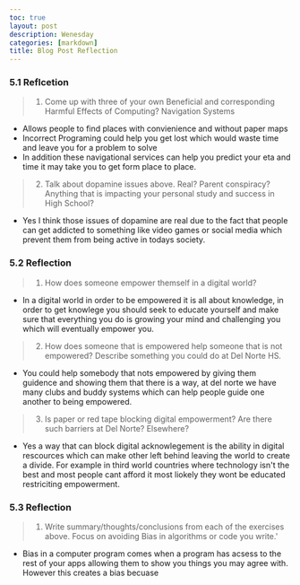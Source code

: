 ```yaml
---
toc: true
layout: post
description: Wenesday 
categories: [markdown]
title: Blog Post Reflection 
---
```

### 5.1 Reflcetion 
> 1. Come up with three of your own Beneficial and corresponding Harmful Effects of Computing?
> Navigation Systems
- Allows people to find places with convienience and without paper maps 
- Incorrect Programing could help you get lost which would waste time and leave you for a problem to solve 
- In addition these navigational services can help you predict your eta and time it may take you to get form place to place. 

> 2. Talk about dopamine issues above. Real? Parent conspiracy? Anything that is impacting your personal study and success in High School?
- Yes I think those issues of dopamine are real due to the fact that people can get addicted to something like video games or social media  which prevent them from being active in todays society. 

### 5.2 Reflection
> 1. How does someone empower themself in a digital world?
- In a digital world in order to be empowered it is all about knowledge, in order to get knowlege you should seek to educate yourself and make sure that everything you do is growing your mind and challenging you which will eventually empower you.
> 2. How does someone that is empowered help someone that is not empowered? Describe something you could do at Del Norte HS.
- You could help somebody that nots empowered by giving them guidence and showing them that there is a way, at del norte we have many clubs and buddy systems which can help people guide one another to being empowered.
> 3. Is paper or red tape blocking digital empowerment? Are there such barriers at Del Norte? Elsewhere?
- Yes a way that can block digital acknowlegement is the ability in digital rescources which can make other left behind leaving the world to create a divide. For example in third world countries where technology isn't the best and most people cant afford it most liokely they wont be educated restriciting empowerment. 

### 5.3 Reflection 
> 1. Write summary/thoughts/conclusions from each of the exercises above. Focus on avoiding Bias in algorithms or code you write.'
- Bias in a computer program comes when a program has acsess to the rest of your apps allowing them to show you things you may agree with.  However this creates a bias becuase 